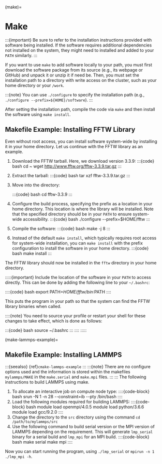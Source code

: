 (make)=
# Make
:::{important}
Be sure to refer to the installation instructions provided with software being installed. If the software requires additional dependencies not installed on the system, they might need to installed and added to your `PATH` similarly.
:::

If you want to use `make` to add software locally to your path, you must first download the software package from its source (e.g., its webpage or GitHub) and unpack it or unzip it if need be. Then, you must set the installation path to a directory with write access on the cluster, such as your home directory or your `/work`.

:::{note}
You can use `./configure` to specify the installation path (e.g., `./configure --prefix=${HOME}/software`).
:::

After setting the installation path, compile the code via `make` and then install the software using `make install`.

## Makefile Example: Installing FFTW Library

Even without root access, you can install software system-wide by installing it in your home directory. Let us continue with the FFTW library as an example.

1. Download the FFTW tarball. Here, we download version 3.3.9:
    :::{code} bash
    cd ~
    wget http://www.fftw.org/fftw-3.3.9.tar.gz
    :::

1. Extract the tarball:
    :::{code} bash
    tar xzf fftw-3.3.9.tar.gz
    :::

1. Move into the directory:

    :::{code} bash
    cd fftw-3.3.9
    :::

1. Configure the build process, specifying the prefix as a location in your home directory. This location is where the library will be installed. Note that the specified directory should be in your `PATH` to ensure system-wide accessibility.
    :::{code} bash
    ./configure --prefix=$HOME/fftw
    :::

1. Compile the software:
    :::{code} bash
    make -j 8
    :::

1. Instead of the default `make install`, which typically requires root access for system-wide installation, you can `make install` with the prefix configuration to install the software in your home directory.
    :::{code} bash
    make install
    :::

The FFTW library should now be installed in the `fftw` directory in your home directory.

:::::{important}
Include the location of the software in your `PATH` to access directly. This can be done by adding the following line to your `~/.bashrc`:

::::{code} bash
export PATH=$HOME/fftw/bin:$PATH
::::

This puts the program in your path so that the system can find the FFTW library binaries when called.

::::{note}
You need to source your profile or restart your shell for these changes to take effect, which is done as follows:

:::{code} bash
source ~/.bashrc
:::
::::
:::::

(make-lammps-example)=
## Makefile Example: Installing LAMMPS
:::{seealso}
{ref}`cmake-lammps-example`
:::
:::{note}
There are no configure options used and the information is stored within the makefiles `mylammps/MAKE` in the `make.serial` and `make.mpi` files.
:::
:::
The following instructions to build LAMMPS using make.
1. To allocate an interactive job on compute node type:
   ::::{code-block} bash
   srun -N 1 -n 28 --constraint=ib --pty /bin/bash
   ::::
1. Load the following modules required for building LAMMPS:
   ::::{code-block} bash
   module load openmpi/4.0.5
   module load python/3.6.6
   module load gcc/9.2.0
   ::::
1. Change the directory to the `src` directory using the command `cd /path/to/mylammps/src`
1. Use the following command to build serial version or the MPI version of LAMMPS depending on the requirement. This will generate `lmp_serial` binary for a serial build and `lmp_mpi` for an MPI build.
   ::::{code-block} bash
   make serial
   make mpi
   ::::

Now you can start running the program, using `./lmp_serial` or `mpirun -n 1 ./lmp_mpi -h`.
